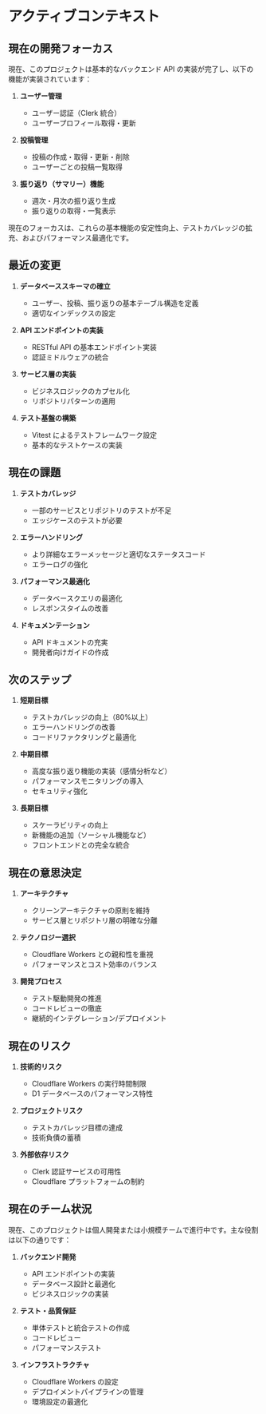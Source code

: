 # アクティブコンテキスト

## 現在の開発フォーカス

現在、このプロジェクトは基本的なバックエンド API の実装が完了し、以下の機能が実装されています：

1. **ユーザー管理**

   - ユーザー認証（Clerk 統合）
   - ユーザープロフィール取得・更新

2. **投稿管理**

   - 投稿の作成・取得・更新・削除
   - ユーザーごとの投稿一覧取得

3. **振り返り（サマリー）機能**
   - 週次・月次の振り返り生成
   - 振り返りの取得・一覧表示

現在のフォーカスは、これらの基本機能の安定性向上、テストカバレッジの拡充、およびパフォーマンス最適化です。

## 最近の変更

1. **データベーススキーマの確立**

   - ユーザー、投稿、振り返りの基本テーブル構造を定義
   - 適切なインデックスの設定

2. **API エンドポイントの実装**

   - RESTful API の基本エンドポイント実装
   - 認証ミドルウェアの統合

3. **サービス層の実装**

   - ビジネスロジックのカプセル化
   - リポジトリパターンの適用

4. **テスト基盤の構築**
   - Vitest によるテストフレームワーク設定
   - 基本的なテストケースの実装

## 現在の課題

1. **テストカバレッジ**

   - 一部のサービスとリポジトリのテストが不足
   - エッジケースのテストが必要

2. **エラーハンドリング**

   - より詳細なエラーメッセージと適切なステータスコード
   - エラーログの強化

3. **パフォーマンス最適化**

   - データベースクエリの最適化
   - レスポンスタイムの改善

4. **ドキュメンテーション**
   - API ドキュメントの充実
   - 開発者向けガイドの作成

## 次のステップ

1. **短期目標**

   - テストカバレッジの向上（80%以上）
   - エラーハンドリングの改善
   - コードリファクタリングと最適化

2. **中期目標**

   - 高度な振り返り機能の実装（感情分析など）
   - パフォーマンスモニタリングの導入
   - セキュリティ強化

3. **長期目標**
   - スケーラビリティの向上
   - 新機能の追加（ソーシャル機能など）
   - フロントエンドとの完全な統合

## 現在の意思決定

1. **アーキテクチャ**

   - クリーンアーキテクチャの原則を維持
   - サービス層とリポジトリ層の明確な分離

2. **テクノロジー選択**

   - Cloudflare Workers との親和性を重視
   - パフォーマンスとコスト効率のバランス

3. **開発プロセス**
   - テスト駆動開発の推進
   - コードレビューの徹底
   - 継続的インテグレーション/デプロイメント

## 現在のリスク

1. **技術的リスク**

   - Cloudflare Workers の実行時間制限
   - D1 データベースのパフォーマンス特性

2. **プロジェクトリスク**

   - テストカバレッジ目標の達成
   - 技術負債の蓄積

3. **外部依存リスク**
   - Clerk 認証サービスの可用性
   - Cloudflare プラットフォームの制約

## 現在のチーム状況

現在、このプロジェクトは個人開発または小規模チームで進行中です。主な役割は以下の通りです：

1. **バックエンド開発**

   - API エンドポイントの実装
   - データベース設計と最適化
   - ビジネスロジックの実装

2. **テスト・品質保証**

   - 単体テストと統合テストの作成
   - コードレビュー
   - パフォーマンステスト

3. **インフラストラクチャ**
   - Cloudflare Workers の設定
   - デプロイメントパイプラインの管理
   - 環境設定の最適化
